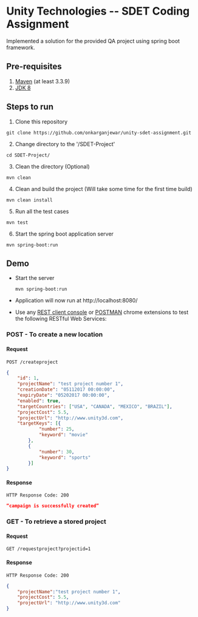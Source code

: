 # Unity Technologies -- SDET Coding Assignment

Implemented a solution for the provided QA project using spring boot framework.


## Pre-requisites

1. [Maven](https://maven.apache.org/download.cgi) (at least 3.3.9)
2. [JDK 8](http://www.oracle.com/technetwork/java/javase/downloads/jdk8-downloads-2133151.html)


## Steps to run

1. Clone this repository
  ```Shell
  git clone https://github.com/onkarganjewar/unity-sdet-assignment.git
  ```
2. Change directory to the '/SDET-Project'
  ```Shell
  cd SDET-Project/
  ```
3. Clean the directory (Optional)
  ```Shell
  mvn clean
  ```
4. Clean and build the project (Will take some time for the first time build)
  ```Shell
  mvn clean install
  ```
5. Run all the test cases
  ```Shell
  mvn test
  ```
6. Start the spring boot application server
  ```Shell
  mvn spring-boot:run
  ```


## Demo

* Start the server
  ```Shell
  mvn spring-boot:run
  ```

* Application will now run at http://localhost:8080/

* Use any [REST client console](https://chrome.google.com/webstore/detail/rest-console/cokgbflfommojglbmbpenpphppikmonn) or [POSTMAN](https://chrome.google.com/webstore/detail/postman/fhbjgbiflinjbdggehcddcbncdddomop?hl=en) chrome extensions to test the following RESTful Web Services:


### POST - To create a new location

#### Request

```http
POST /createproject
```

```json
{  
    "id": 1,  
    "projectName": "test project number 1",  
    "creationDate": "05112017 00:00:00",  
    "expiryDate": "05202017 00:00:00",  
    "enabled": true,   
    "targetCountries": ["USA", "CANADA", "MEXICO", "BRAZIL"],  
    "projectCost": 5.5,  
    "projectUrl": "http://www.unity3d.com",  
    "targetKeys": [{  
            "number": 25,  
            "keyword": "movie"  
        },  
        {  
            "number": 30,  
            "keyword": "sports"  
        }]  
}

```

#### Response

```
HTTP Response Code: 200
```

```json
“campaign is successfully created”
```



### GET - To retrieve a stored project

#### Request

```http
GET /requestproject?projectid=1
```

#### Response

```
HTTP Response Code: 200
```


```json
{  
    "projectName":"test project number 1",  
    "projectCost": 5.5,  
    "projectUrl": "http://www.unity3d.com"  
}

```
